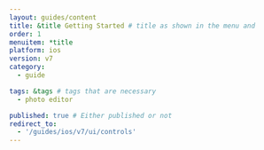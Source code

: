 ```yaml
---
layout: guides/content
title: &title Getting Started # title as shown in the menu and
order: 1
menuitem: *title
platform: ios
version: v7
category:
  - guide

tags: &tags # tags that are necessary
  - photo editor

published: true # Either published or not
redirect_to:
  - '/guides/ios/v7/ui/controls'
---
```

